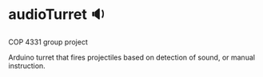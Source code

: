 # audioTurret :sound:
COP 4331 group project

Arduino turret that fires projectiles based on detection of sound, or manual instruction. 
